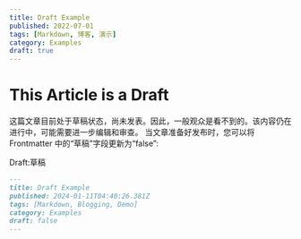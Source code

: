 ```yaml
---
title: Draft Example
published: 2022-07-01
tags: [Markdown, 博客, 演示]
category: Examples
draft: true
---
```


# This Article is a Draft

这篇文章目前处于草稿状态，尚未发表。因此，一般观众是看不到的。该内容仍在进行中，可能需要进一步编辑和审查。
当文章准备好发布时，您可以将 Frontmatter 中的“草稿”字段更新为“false”:

Draft:草稿

```markdown
---
title: Draft Example
published: 2024-01-11T04:40:26.381Z
tags: [Markdown, Blogging, Demo]
category: Examples
draft: false
---
